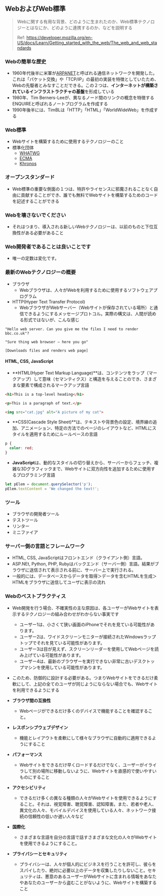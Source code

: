 ## WebおよびWeb標準

> Webに関する有用な背景、どのように生まれたのか、Web標準テクノロジーとはなにか、どのように連携するのか、などを説明する
>
> Ref: https://developer.mozilla.org/en-US/docs/Learn/Getting_started_with_the_web/The_web_and_web_standards

### Webの簡単な歴史

- 1960年代後半に米軍が[ARPANET](https://developer.mozilla.org/en-US/docs/Glossary/Arpanet)と呼ばれる通信ネットワークを開発した。これは「パケット交換」や「TCP/IP」の最初の実装を特徴としていたため、Webの先駆者とみなすことだできる。この２つは、**インターネットが構築されているインフラストラクチャの基盤**を形成している
- 1980年、Tim Berners-Leeが、異なるノード間のリンクの概念を特徴するENQUIREと呼ばれるノートプログラムを作成する
- 1990年後半には、TimBLは「HTTP」「HTML」「WorldWideWeb」を作成する

### Web標準

- Webサイトを構築するために使用するテクノロジーのこと
- 標準化団体
  - [WHATWG](https://whatwg.org/)
  - [ECMA](https://www.ecma-international.org/)
  - [Khronos](https://www.khronos.org/)

### オープンスタンダード

- Web標準の重要な側面の１つは、特許やライセンスに邪魔されることなく自由に貢献することができ、誰でも無料でWebサイトを構築するためのコードを記述することができる

### Webを壊さないでください

- それはつまり、導入される新しいWebテクノロジーは、以前のものと下位互換性がある必要があること

### Web開発者であることは良いことです

- 唯一の定数は変化です。

### 最新のWebテクノロジーの概要

- ブラウザ
  - Webブラウザは、人々がWebを利用するために使用するソフトウェアプログラム
- HTTP(Hyper Text Transfer Protocol)
  - WebブラウザがWebサーバー（Webサイトが保存されている場所）と通信できるようにするメッセージプロトコル。実際の構文は、人間が読める形式ではないが、こんな感じ

```text
"Hello web server. Can you give me the files I need to render bbc.co.uk"?

"Sure thing web browser — here you go"

[Downloads files and renders web page]
```

#### HTML, CSS, JavaScript

- **HTML(Hyper Text Markup Language)**は、コンテンツをラップ（マークアップ）して意味（セマンティクス）と構造を与えることのでき、さまざまな要素で構成されるマークアップ言語

```html
<h1>This is a top-level heading</h1>

<p>This is a paragraph of text.</p>

<img src="cat.jpg" alt="A picture of my cat">
```

- **CSS(Cascade Style Sheet)**は、テキストや背景色の設定、境界線の追加、アニメーション、特定の方法でのページのレイアウトなど、HTMLにスタイルを適用するためにルールベースの言語

```css
p {
  color: red;
}
```

- **JavaScript**は、動的なスタイルの切り替えから、サーバーからフェッチ、複雑な3Dグラフィックまで、Webサイトに双方向性を追加するために使用するプログラミング言語

```javascript
let pElem = document.querySelector('p');
pElem.textContent = 'We changed the text!';
```

### ツール

- ブラウザの開発者ツール
- テストツール
- リンター
- ミニファイア

### サーバー側の言語とフレームワーク

- HTML, CSS, JavaScriptはフロントエンド（クライアント側）言語。
- ASP.NEt, Python, PHP, Rubyはバックエンド（サーバー側）言語。結果がブラウザに送信されて表示される前に、サーバー上で実行される。
- 一般的には、データベースからデータを取得＞データを含むHTMLを生成＞HTMLをブラウザに送信してユーザに表示の流れ

### Webのベストプラクティス

- Web開発を行う場合、不確実性の主な原因は、各ユーザーがWebサイトを表示するテクノロジーの組み合わせがわからない事実です
  - ユーザー1は、小さくて狭い画面のiPhoneでそれを見ている可能性があります。
  - ユーザー2は、ワイドスクリーンモニターが接続されたWindowsラップトップでそれを見ている可能性があります。
  - ユーザー3は目が見えず、スクリーンリーダーを使用してWebページを読み上げている可能性があります。
  - ユーザー4は、最新のブラウザーを実行できない非常に古いデスクトップマシンを使用している可能性があります。
- このため、防御的に設計する必要がある。つまりWebサイトをできるだけ柔軟にして、上記の全てのユーザが同じようにならない場合でも、Webサイトを利用できるようにする

- **ブラウザ間の互換性**
  - Webページができるだけ多くのデバイスで機能することを確認すること。

- **レスポンシブウェブデザイン**
  - 機能とレイアウトを柔軟にして様々なブラウザに自動的に適用できるようにすること
- **パフォーマンス**
  - Webサイトをできるだけ早くロードするだけでなく、ユーザーがイライラして別の場所に移動しないように、Webサイトを直感的で使いやすいものにすること
- **アクセシビリティ**
  - できるだけ多くの異なる種類の人々がWebサイトを使用できるようにすること。それは、視覚障害、聴覚障害、認知障害。また、若者や老人、異文化の人々、モバイルデバイスを使用している人々、ネットワーク接続の信頼性の低いか遅い人々など
- **国際化**
  - さまざまな言語を自分の言語で話すさまざまな文化の人々がWebサイトを使用できるようにすること。
- **プライバシーとセキュリティ**
  - プライバシーは、人々が個人的にビジネスを行うことを許可し、彼らをスパイしたり、絶対に必要以上のデータを収集したりしないこと。セキュリティは、悪意のあるユーザーがWebサイトに含まれる情報をあなたやあなたのユーザーから盗むことがないように、Webサイトを構築すること
